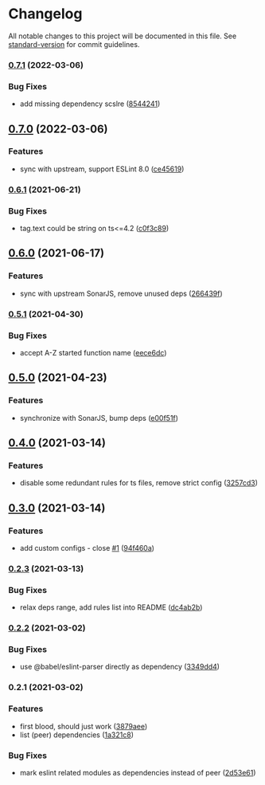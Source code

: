 # Changelog

All notable changes to this project will be documented in this file. See [standard-version](https://github.com/conventional-changelog/standard-version) for commit guidelines.

### [0.7.1](https://github.com/rx-ts/eslint-plugin-sonar/compare/v0.7.0...v0.7.1) (2022-03-06)


### Bug Fixes

* add missing dependency scslre ([8544241](https://github.com/rx-ts/eslint-plugin-sonar/commit/85442410118c465056c54f3236fb13c5dc9d4d49))

## [0.7.0](https://github.com/rx-ts/eslint-plugin-sonar/compare/v0.6.1...v0.7.0) (2022-03-06)

### Features

* sync with upstream, support ESLint 8.0 ([ce45619](https://github.com/rx-ts/eslint-plugin-sonar/commit/ce45619877aa5d212887d5c6904a7bad7e417d0e))

### [0.6.1](https://github.com/rx-ts/eslint-plugin-sonar/compare/v0.6.0...v0.6.1) (2021-06-21)


### Bug Fixes

* tag.text could be string on ts<=4.2 ([c0f3c89](https://github.com/rx-ts/eslint-plugin-sonar/commit/c0f3c895a4db7ff4245b419b038d95cefc3fa54d))

## [0.6.0](https://github.com/rx-ts/eslint-plugin-sonar/compare/v0.5.1...v0.6.0) (2021-06-17)


### Features

* sync with upstream SonarJS, remove unused deps ([266439f](https://github.com/rx-ts/eslint-plugin-sonar/commit/266439f7d6dfaa1b19b2234865c3c5e3689a4763))

### [0.5.1](https://github.com/rx-ts/eslint-plugin-sonar/compare/v0.5.0...v0.5.1) (2021-04-30)


### Bug Fixes

* accept A-Z started function name ([eece6dc](https://github.com/rx-ts/eslint-plugin-sonar/commit/eece6dc95227abc72952a2387d97a55a93aa48b0))

## [0.5.0](https://github.com/rx-ts/eslint-plugin-sonar/compare/v0.4.0...v0.5.0) (2021-04-23)


### Features

* synchronize with SonarJS, bump deps ([e00f51f](https://github.com/rx-ts/eslint-plugin-sonar/commit/e00f51f0fccd03f5752baf8837605ab96620b002))

## [0.4.0](https://github.com/rx-ts/eslint-plugin-sonar/compare/v0.3.0...v0.4.0) (2021-03-14)


### Features

* disable some redundant rules for ts files, remove strict config ([3257cd3](https://github.com/rx-ts/eslint-plugin-sonar/commit/3257cd33c4ada40fcd29210cdea82b88d009112c))

## [0.3.0](https://github.com/rx-ts/eslint-plugin-sonar/compare/v0.2.3...v0.3.0) (2021-03-14)


### Features

* add custom configs - close [#1](https://github.com/rx-ts/eslint-plugin-sonar/issues/1) ([94f460a](https://github.com/rx-ts/eslint-plugin-sonar/commit/94f460a30fa6f1d1006264503896bc4cd4652f68))

### [0.2.3](https://github.com/rx-ts/eslint-plugin-sonar/compare/v0.2.2...v0.2.3) (2021-03-13)


### Bug Fixes

* relax deps range, add rules list into README ([dc4ab2b](https://github.com/rx-ts/eslint-plugin-sonar/commit/dc4ab2b50c3841ed129f1e77d31d3369d998137f))

### [0.2.2](https://github.com/rx-ts/eslint-plugin-sonar/compare/v0.2.1...v0.2.2) (2021-03-02)


### Bug Fixes

* use @babel/eslint-parser directly as dependency ([3349dd4](https://github.com/rx-ts/eslint-plugin-sonar/commit/3349dd424444b0a5b44d9ed33498c34f236b74d0))

### 0.2.1 (2021-03-02)


### Features

* first blood, should just work ([3879aee](https://github.com/rx-ts/eslint-plugin-sonar/commit/3879aeebfabd6d8b2245b80e331c93663d00df8e))
* list (peer) dependencies ([1a321c8](https://github.com/rx-ts/eslint-plugin-sonar/commit/1a321c833674570c57d53474371573c4d6dcece6))


### Bug Fixes

* mark eslint related modules as dependencies instead of peer ([2d53e61](https://github.com/rx-ts/eslint-plugin-sonar/commit/2d53e61800006543c216f8586871f2beae6d78f0))
